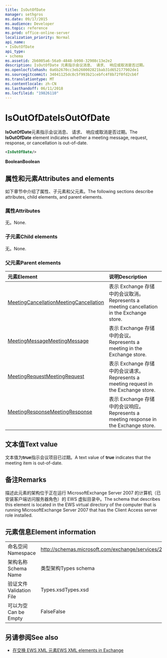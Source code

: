 ```yaml
---
title: IsOutOfDate
manager: sethgros
ms.date: 09/17/2015
ms.audience: Developer
ms.topic: reference
ms.prod: office-online-server
localization_priority: Normal
api_name:
- IsOutOfDate
api_type:
- schema
ms.assetid: 2b6005a6-56a9-4848-b998-32908c13e2e2
description: IsOutOfDate 元素指示会议消息、 请求、 响应或取消是否过期。
ms.openlocfilehash: 0a6b2670cc3eb260002821bab31d652177902de1
ms.sourcegitcommit: 34041125dc8c5f993b21cebfc4f8b72f0fd2cb6f
ms.translationtype: MT
ms.contentlocale: zh-CN
ms.lasthandoff: 06/11/2018
ms.locfileid: "19826110"
---
```

# <a name="isoutofdate"></a><span data-ttu-id="faa07-103">IsOutOfDate</span><span class="sxs-lookup"><span data-stu-id="faa07-103">IsOutOfDate</span></span>

<span data-ttu-id="faa07-104">**IsOutOfDate**元素指示会议消息、 请求、 响应或取消是否过期。</span><span class="sxs-lookup"><span data-stu-id="faa07-104">The **IsOutOfDate** element indicates whether a meeting message, request, response, or cancellation is out-of-date.</span></span> 
  
```xml
<IsOutOfDate/>
```

 <span data-ttu-id="faa07-105">**Boolean**</span><span class="sxs-lookup"><span data-stu-id="faa07-105">**Boolean**</span></span>
## <a name="attributes-and-elements"></a><span data-ttu-id="faa07-106">属性和元素</span><span class="sxs-lookup"><span data-stu-id="faa07-106">Attributes and elements</span></span>

<span data-ttu-id="faa07-107">如下章节中介绍了属性、子元素和父元素。</span><span class="sxs-lookup"><span data-stu-id="faa07-107">The following sections describe attributes, child elements, and parent elements.</span></span>
  
### <a name="attributes"></a><span data-ttu-id="faa07-108">属性</span><span class="sxs-lookup"><span data-stu-id="faa07-108">Attributes</span></span>

<span data-ttu-id="faa07-109">无。</span><span class="sxs-lookup"><span data-stu-id="faa07-109">None.</span></span>
  
### <a name="child-elements"></a><span data-ttu-id="faa07-110">子元素</span><span class="sxs-lookup"><span data-stu-id="faa07-110">Child elements</span></span>

<span data-ttu-id="faa07-111">无。</span><span class="sxs-lookup"><span data-stu-id="faa07-111">None.</span></span>
  
### <a name="parent-elements"></a><span data-ttu-id="faa07-112">父元素</span><span class="sxs-lookup"><span data-stu-id="faa07-112">Parent elements</span></span>

|<span data-ttu-id="faa07-113">**元素**</span><span class="sxs-lookup"><span data-stu-id="faa07-113">**Element**</span></span>|<span data-ttu-id="faa07-114">**说明**</span><span class="sxs-lookup"><span data-stu-id="faa07-114">**Description**</span></span>|
|:-----|:-----|
|[<span data-ttu-id="faa07-115">MeetingCancellation</span><span class="sxs-lookup"><span data-stu-id="faa07-115">MeetingCancellation</span></span>](meetingcancellation.md) <br/> |<span data-ttu-id="faa07-116">表示 Exchange 存储中的会议取消。</span><span class="sxs-lookup"><span data-stu-id="faa07-116">Represents a meeting cancellation in the Exchange store.</span></span>  <br/> |
|[<span data-ttu-id="faa07-117">MeetingMessage</span><span class="sxs-lookup"><span data-stu-id="faa07-117">MeetingMessage</span></span>](meetingmessage.md) <br/> |<span data-ttu-id="faa07-118">表示 Exchange 存储中的会议。</span><span class="sxs-lookup"><span data-stu-id="faa07-118">Represents a meeting in the Exchange store.</span></span>  <br/> |
|[<span data-ttu-id="faa07-119">MeetingRequest</span><span class="sxs-lookup"><span data-stu-id="faa07-119">MeetingRequest</span></span>](meetingrequest.md) <br/> |<span data-ttu-id="faa07-120">表示 Exchange 存储中的会议请求。</span><span class="sxs-lookup"><span data-stu-id="faa07-120">Represents a meeting request in the Exchange store.</span></span>  <br/> |
|[<span data-ttu-id="faa07-121">MeetingResponse</span><span class="sxs-lookup"><span data-stu-id="faa07-121">MeetingResponse</span></span>](meetingresponse.md) <br/> |<span data-ttu-id="faa07-122">表示 Exchange 存储中的会议响应。</span><span class="sxs-lookup"><span data-stu-id="faa07-122">Represents a meeting response in the Exchange store.</span></span>  <br/> |
   
## <a name="text-value"></a><span data-ttu-id="faa07-123">文本值</span><span class="sxs-lookup"><span data-stu-id="faa07-123">Text value</span></span>

<span data-ttu-id="faa07-124">文本值为**true**指示会议项目已过期。</span><span class="sxs-lookup"><span data-stu-id="faa07-124">A text value of **true** indicates that the meeting item is out-of-date.</span></span> 
  
## <a name="remarks"></a><span data-ttu-id="faa07-125">备注</span><span class="sxs-lookup"><span data-stu-id="faa07-125">Remarks</span></span>

<span data-ttu-id="faa07-126">描述此元素的架构位于正在运行 MicrosoftExchange Server 2007 的计算机（已安装客户端访问服务器角色）的 EWS 虚拟目录中。</span><span class="sxs-lookup"><span data-stu-id="faa07-126">The schema that describes this element is located in the EWS virtual directory of the computer that is running MicrosoftExchange Server 2007 that has the Client Access server role installed.</span></span>
  
## <a name="element-information"></a><span data-ttu-id="faa07-127">元素信息</span><span class="sxs-lookup"><span data-stu-id="faa07-127">Element information</span></span>

|||
|:-----|:-----|
|<span data-ttu-id="faa07-128">命名空间</span><span class="sxs-lookup"><span data-stu-id="faa07-128">Namespace</span></span>  <br/> |http://schemas.microsoft.com/exchange/services/2006/types  <br/> |
|<span data-ttu-id="faa07-129">架构名称</span><span class="sxs-lookup"><span data-stu-id="faa07-129">Schema Name</span></span>  <br/> |<span data-ttu-id="faa07-130">类型架构</span><span class="sxs-lookup"><span data-stu-id="faa07-130">Types schema</span></span>  <br/> |
|<span data-ttu-id="faa07-131">验证文件</span><span class="sxs-lookup"><span data-stu-id="faa07-131">Validation File</span></span>  <br/> |<span data-ttu-id="faa07-132">Types.xsd</span><span class="sxs-lookup"><span data-stu-id="faa07-132">Types.xsd</span></span>  <br/> |
|<span data-ttu-id="faa07-133">可以为空</span><span class="sxs-lookup"><span data-stu-id="faa07-133">Can be Empty</span></span>  <br/> |<span data-ttu-id="faa07-134">False</span><span class="sxs-lookup"><span data-stu-id="faa07-134">False</span></span>  <br/> |
   
## <a name="see-also"></a><span data-ttu-id="faa07-135">另请参阅</span><span class="sxs-lookup"><span data-stu-id="faa07-135">See also</span></span>



- [<span data-ttu-id="faa07-136">在交换 EWS XML 元素</span><span class="sxs-lookup"><span data-stu-id="faa07-136">EWS XML elements in Exchange</span></span>](ews-xml-elements-in-exchange.md)

